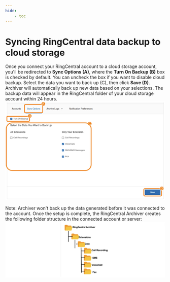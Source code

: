 ```yaml
---
hide:
    - toc
---
```


# Syncing RingCentral data backup to cloud storage

Once you connect your RingCentral account to a cloud storage account, you'll be redirected to **Sync Options (A)**, where the **Turn On Backup (B)** box is checked by default. You can uncheck the box if you want to disable cloud backup.
Select the data you want to back up (C), then click **Save (D)**. Archiver will automatically back up new data based on your selections. The backup data will appear in the RingCentral folder of your cloud storage account within 24 hours.
![Sync Options](./img/sync-options.png)

Note: Archiver won't back up the data generated before it was connected to the account.
Once the setup is complete, the RingCentral Archiver creates the following folder structure in the connected account or server:
![Folder Structure](./img/folder-structure.png)
